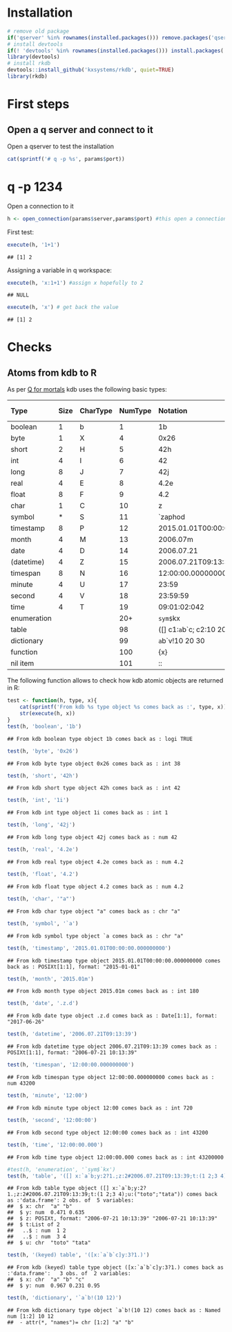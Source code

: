 Installation
============

``` r
# remove old package
if('qserver' %in% rownames(installed.packages())) remove.packages('qserver')
# install devtools
if(! 'devtools' %in% rownames(installed.packages())) install.packages('devtools')
library(devtools)
# install rkdb
devtools::install_github('kxsystems/rkdb', quiet=TRUE)
library(rkdb)
```

First steps
===========

Open a q server and connect to it
---------------------------------

Open a qserver to test the installation

``` r
cat(sprintf('# q -p %s', params$port))
```

q -p 1234
=========

Open a connection to it

``` r
h <- open_connection(params$server,params$port) #this open a connection
```

First test:

``` r
execute(h, '1+1')
```

    ## [1] 2

Assigning a variable in q workspace:

``` r
execute(h, 'x:1+1') #assign x hopefully to 2
```

    ## NULL

``` r
execute(h, 'x') # get back the value
```

    ## [1] 2

Checks
======

Atoms from kdb to R
-------------------

As per [Q for mortals](http://code.kx.com/q4m3/2_Basic_Data_Types_Atoms/) kdb uses the following basic types:

| Type        | Size | CharType | NumType | Notation                       | Null Value |
|:------------|:-----|:---------|:--------|:-------------------------------|:-----------|
| boolean     | 1    | b        | 1       | 1b                             | 0b         |
| byte        | 1    | X        | 4       | 0x26                           | 0x00       |
| short       | 2    | H        | 5       | 42h                            | 0Nh        |
| int         | 4    | I        | 6       | 42                             | 0N         |
| long        | 8    | J        | 7       | 42j                            | 0Nj        |
| real        | 4    | E        | 8       | 4.2e                           | 0Ne        |
| float       | 8    | F        | 9       | 4.2                            | 0n         |
| char        | 1    | C        | 10      | z                              | " "        |
| symbol      | \*   | S        | 11      | \`zaphod                       | \`         |
| timestamp   | 8    | P        | 12      | 2015.01.01T00:00:00.000000000  | 0Np        |
| month       | 4    | M        | 13      | 2006.07m                       | 0Nm        |
| date        | 4    | D        | 14      | 2006.07.21                     | 0Nd        |
| (datetime)  | 4    | Z        | 15      | 2006.07.21T09:13:39            | 0Nz        |
| timespan    | 8    | N        | 16      | 12:00:00.000000000             | 0Nn        |
| minute      | 4    | U        | 17      | 23:59                          | 0Nu        |
| second      | 4    | V        | 18      | 23:59:59                       | 0Nv        |
| time        | 4    | T        | 19      | 09:01:02:042                   | 0Nt        |
| enumeration |      |          | 20+     | `sym$`kx                       |            |
| table       |      |          | 98      | (\[\] c1:`a`b\`c; c2:10 20 30) |            |
| dictionary  |      |          | 99      | `a`b\`v!10 20 30               |            |
| function    |      |          | 100     | {x}                            |            |
| nil item    |      |          | 101     | ::                             |            |

The following function allows to check how kdb atomic objects are returned in R:

``` r
test <- function(h, type, x){
    cat(sprintf('From kdb %s type object %s comes back as :', type, x))
    str(execute(h, x))
}
test(h, 'boolean', '1b')
```

    ## From kdb boolean type object 1b comes back as : logi TRUE

``` r
test(h, 'byte', '0x26')
```

    ## From kdb byte type object 0x26 comes back as : int 38

``` r
test(h, 'short', '42h')
```

    ## From kdb short type object 42h comes back as : int 42

``` r
test(h, 'int', '1i')
```

    ## From kdb int type object 1i comes back as : int 1

``` r
test(h, 'long', '42j')
```

    ## From kdb long type object 42j comes back as : num 42

``` r
test(h, 'real', '4.2e')
```

    ## From kdb real type object 4.2e comes back as : num 4.2

``` r
test(h, 'float', '4.2')
```

    ## From kdb float type object 4.2 comes back as : num 4.2

``` r
test(h, 'char', '"a"')
```

    ## From kdb char type object "a" comes back as : chr "a"

``` r
test(h, 'symbol', '`a')
```

    ## From kdb symbol type object `a comes back as : chr "a"

``` r
test(h, 'timestamp', '2015.01.01T00:00:00.000000000')
```

    ## From kdb timestamp type object 2015.01.01T00:00:00.000000000 comes back as : POSIXt[1:1], format: "2015-01-01"

``` r
test(h, 'month', '2015.01m')
```

    ## From kdb month type object 2015.01m comes back as : int 180

``` r
test(h, 'date', '.z.d')
```

    ## From kdb date type object .z.d comes back as : Date[1:1], format: "2017-06-26"

``` r
test(h, 'datetime', '2006.07.21T09:13:39')
```

    ## From kdb datetime type object 2006.07.21T09:13:39 comes back as : POSIXt[1:1], format: "2006-07-21 10:13:39"

``` r
test(h, 'timespan', '12:00:00.000000000')
```

    ## From kdb timespan type object 12:00:00.000000000 comes back as : num 43200

``` r
test(h, 'minute', '12:00')
```

    ## From kdb minute type object 12:00 comes back as : int 720

``` r
test(h, 'second', '12:00:00')
```

    ## From kdb second type object 12:00:00 comes back as : int 43200

``` r
test(h, 'time', '12:00:00.000')
```

    ## From kdb time type object 12:00:00.000 comes back as : int 43200000

``` r
#test(h, 'enumeration', '`sym$`kx')
test(h, 'table', '([] x:`a`b;y:2?1.;z:2#2006.07.21T09:13:39;t:(1 2;3 4);u:("toto";"tata"))')
```

    ## From kdb table type object ([] x:`a`b;y:2?1.;z:2#2006.07.21T09:13:39;t:(1 2;3 4);u:("toto";"tata")) comes back as :'data.frame': 2 obs. of  5 variables:
    ##  $ x: chr  "a" "b"
    ##  $ y: num  0.471 0.635
    ##  $ z: POSIXt, format: "2006-07-21 10:13:39" "2006-07-21 10:13:39"
    ##  $ t:List of 2
    ##   ..$ : num  1 2
    ##   ..$ : num  3 4
    ##  $ u: chr  "toto" "tata"

``` r
test(h, '(keyed) table', '([x:`a`b`c]y:3?1.)')
```

    ## From kdb (keyed) table type object ([x:`a`b`c]y:3?1.) comes back as :'data.frame':   3 obs. of  2 variables:
    ##  $ x: chr  "a" "b" "c"
    ##  $ y: num  0.967 0.231 0.95

``` r
test(h, 'dictionary', '`a`b!(10 12)')
```

    ## From kdb dictionary type object `a`b!(10 12) comes back as : Named num [1:2] 10 12
    ##  - attr(*, "names")= chr [1:2] "a" "b"
